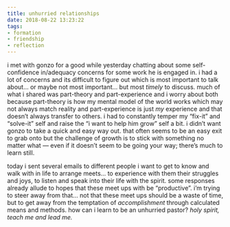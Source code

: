 ```yaml
---
title: unhurried relationships
date: 2018-08-22 13:23:22
tags: 
- formation
- friendship
- reflection
---
```

i met with gonzo for a good while yesterday chatting about some self-confidence in/adequacy concerns for some work he is engaged in. i had a lot of concerns and its difficult to figure out which is most important to talk about… or maybe not most important… but most _timely_ to discuss. much of what i shared was part-theory and part-experience and i worry about both because part-theory is how my mental model of the world works which may not always match reality and part-experience is just _my_ experience and that doesn’t always transfer to others. i had to constantly temper my “fix-it” and “solve-it” self and raise the “i want to help him grow” self a bit. i didn’t want gonzo to take a quick and easy way out. that often seems to be an easy exit to grab onto but the challenge of growth is to stick with something no matter what — even if it doesn’t seem to be going your way; there’s much to learn still.

today i sent several emails to different people i want to get to know and walk with in life to arrange meets… to experience with them their struggles and joys, to listen and speak into their life with the spirit. some responses already allude to hopes that these meet ups with be “productive”. i’m trying to steer away from that… not that these meet ups should be a waste of time, but to get away from the temptation of _accomplishment_ through calculated means and methods. how can i learn to be an unhurried pastor? _holy spirit, teach me and lead me._
